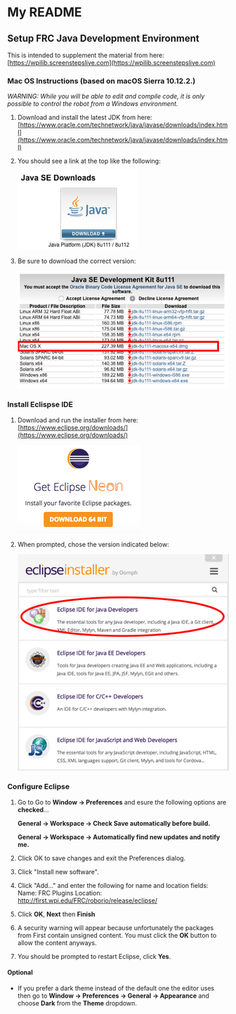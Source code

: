 # My README


## Setup FRC Java Development Environment

This is intended to supplement the material from here: [https://wpilib.screenstepslive.com](https://wpilib.screenstepslive.com)


### Mac OS Instructions (based on macOS Sierra 10.12.2.)

 *WARNING: While you will be able to edit and compile code, it is only possible to control the robot from a Windows environment.*

 1. Download and install the latest JDK from here:
    [https://www.oracle.com/technetwork/java/javase/downloads/index.html](https://www.oracle.com/technetwork/java/javase/downloads/index.html)

 2. You should see a link at the top like the following:

    ![alt text](./images/jselink.png "image") 

 3. Be sure to download the correct version:

    ![alt text](./images/jdk8111os.png "image")

### Install Eclispse IDE

 1. Download and run the installer from here: 
    [https://www.eclipse.org/downloads/](https://www.eclipse.org/downloads/)

    ![alt text](./images/eclipse1.png "image")

 2. When prompted, chose the version indicated below:

    ![alt text](./images/neon.png "image") 


### Configure Eclipse

 1. Go to Go to **Window -> Preferences** and esure the following options are **checked**...

    **General -> Workspace -> Check Save automatically before build.**
    
    **General -> Workspace -> Automatically find new updates and notify me.**

 2. Click OK to save changes and exit the Preferences dialog.
 3. Click "Install new software".
 4. Click "Add..." and enter the following for name and location fields:
    Name: FRC Plugins
    Location: http://first.wpi.edu/FRC/roborio/release/eclipse/
 5. Click **OK**, **Next** then **Finish**
 6. A security warning will appear because unfortunately the packages from First contain unsigned content. You must click the **OK** button to allow the content anyways.
 7. You should be prompted to restart Eclipse, click **Yes**.


#### Optional

 - If you prefer a dark theme instead of the default one the editor uses then go to **Window -> Preferences -> General -> Appearance** and choose **Dark** from the **Theme** dropdown.
